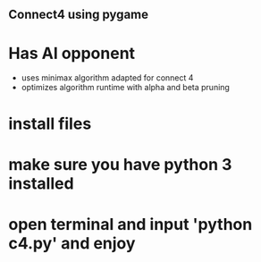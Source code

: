## Connect4 using pygame
# Has AI opponent
- uses minimax algorithm adapted for connect 4
- optimizes algorithm runtime with alpha and beta pruning

# install files
# make sure you have python 3 installed
# open terminal and input 'python c4.py' and enjoy